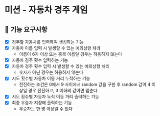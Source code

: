# 미션 - 자동차 경주 게임

## 🚀 기능 요구사항
- [X] 경주할 자동차를 입력하여 생성하는 기능
- [X] 자동차 이름 입력 시 발생할 수 있는 예외상항 처리
    - 이름이 6자 이상 또는 중복 이름일 경우는 허용하지 않는다
- [X] 자동차 경주 횟수 입력하는 기능
- [X] 자동차 경주 횟수 입력 시 발생할 수 있는 예외상항 처리
    - 숫자가 아닌 경우는 허용하지 않는다
- [X] 시도 횟수별 자동차 이동 거리 누적하는 기능
    - 전진하는 조건은 0에서 9 사이에서 random 값을 구한 후 random 값이 4 이상일 경우 전진하고, 3 이하의 값이면 멈춘다
- [X] 시도 횟수별 자동차 누적 이동 거리 출력하는 기능
- [X] 최종 우승자 지정해 출력하는 기능
    - 우승자는 한 명 이상일 수 있다